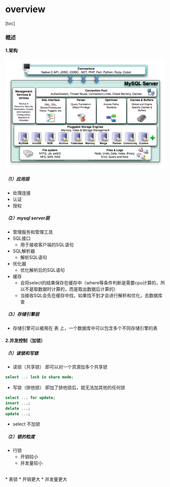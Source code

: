 # overview

[toc]

### 概述

#### 1.架构
![](./imgs/overview_01.png)

##### （1）应用层
* 处理连接
* 认证
* 授权

##### （2）mysql server层
* 管理服务和管理工具
* SQL接口
  * 用于接收客户端的SQL语句
* SQL解析器
  * 解析SQL语句
* 优化器
  * 优化解析后的SQL语句
* 缓存
  * 会将select的结果保存在缓存中（where等条件判断是需要cpu计算的，所以不是取数据时计算的，而是取出数据后计算的）
  * 当接收SQL会先在缓存中找，如果找不到才会进行解析和优化，去数据库查

##### （3）存储引擎层
* 存储引擎可以被用在 表 上，一个数据库中可以包含多个不同存储引擎的表

#### 2.并发控制（加锁）

##### （1）读锁和写锁

* 读锁（共享锁）
即可以对一个资源加多个共享锁
```sql
select ... lock in share mode;
```
* 写锁（排他锁）
即加了排他锁后，就无法加其他的任何锁
```sql
select ... for update;
insert ...;
delete ...;
update ...;
```
* select 不加锁

##### （2）锁的粒度
* 行锁
  * 开销较小
  * 并发量较小
</br>
* 表锁
  * 开销更大
  * 并发量更大
